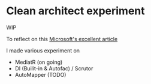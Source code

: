 # Clean architect experiment

WIP

To reflect on this [Microsoft's excellent article](https://docs.microsoft.com/en-us/dotnet/architecture/microservices/microservice-ddd-cqrs-patterns/microservice-application-layer-implementation-web-api)

I made various experiment on 

* MediatR (on going)
* DI (Builit-in & Autofac) / Scrutor
* AutoMapper (TODO)
